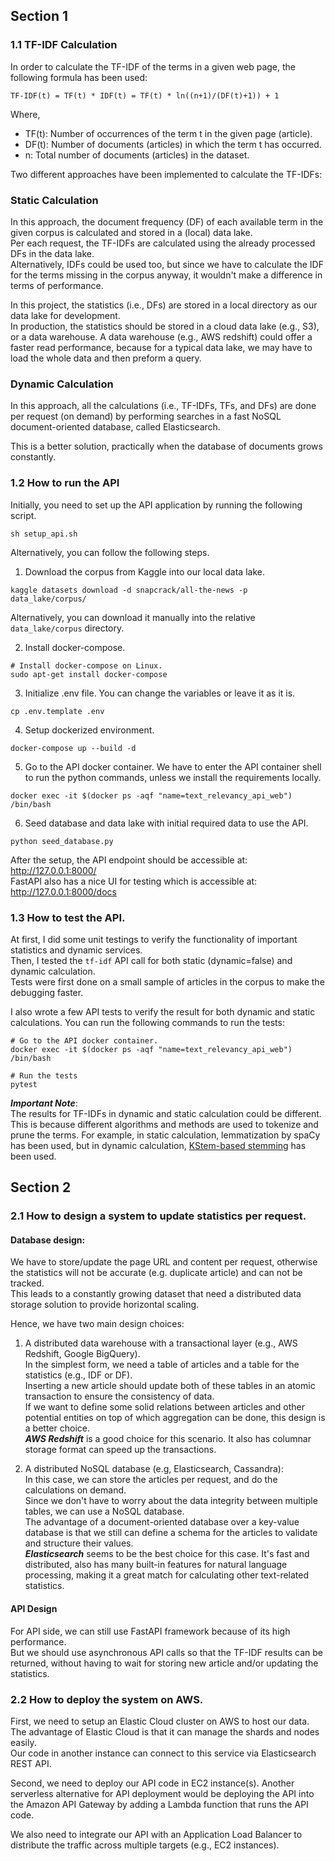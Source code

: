 ## Section 1

### 1.1 TF-IDF Calculation
In order to calculate the TF-IDF of the terms in a given web page, the following formula has been used:
```
TF-IDF(t) = TF(t) * IDF(t) = TF(t) * ln((n+1)/(DF(t)+1)) + 1
```
Where,

- TF(t): Number of occurrences of the term t in the given page (article).
- DF(t): Number of documents (articles) in which the term t has occurred.
- n: Total number of documents (articles) in the dataset.

Two different approaches have been implemented to calculate the TF-IDFs:    
### Static Calculation    
In this approach, the document frequency (DF) of each available term in the given corpus is calculated and stored in a (local) data lake.   
Per each request, the TF-IDFs are calculated using the already processed DFs in the data lake.      
Alternatively, IDFs could be used too, but since we have to calculate the IDF for the terms missing in the corpus anyway, it wouldn't make a difference in terms of performance.   

In this project, the statistics (i.e., DFs) are stored in a local directory as our data lake for development.   
In production, the statistics should be stored in a cloud data lake (e.g., S3), or a data warehouse.
A data warehouse (e.g., AWS redshift) could offer a faster read performance, because for a typical data lake, we may have to load the whole data and then preform a query.

### Dynamic Calculation
In this approach, all the calculations (i.e., TF-IDFs, TFs, and DFs) are done per request (on demand) by performing searches 
in a fast NoSQL document-oriented database, called Elasticsearch.    

This is a better solution, practically when the database of documents grows constantly.     

### 1.2 How to run the API
Initially, you need to set up the API application by running the following script.      
```shell
sh setup_api.sh
```

Alternatively, you can follow the following steps.
1. Download the corpus from Kaggle into our local data lake. 
```shell
kaggle datasets download -d snapcrack/all-the-news -p data_lake/corpus/
```
Alternatively, you can download it manually into the relative `data_lake/corpus` directory.


2. Install docker-compose.
```shell
# Install docker-compose on Linux.
sudo apt-get install docker-compose
```

3. Initialize .env file. You can change the variables or leave it as it is.
```shell
cp .env.template .env
```

4. Setup dockerized environment.
```shell
docker-compose up --build -d
```

5. Go to the API docker container.
We have to enter the API container shell to run the python commands, unless we install the requirements locally.
```shell
docker exec -it $(docker ps -aqf "name=text_relevancy_api_web") /bin/bash
```

6. Seed database and data lake with initial required data to use the API.
```shell
python seed_database.py
```

After the setup, the API endpoint should be accessible at: http://127.0.0.1:8000/   
FastAPI also has a nice UI for testing which is accessible at: http://127.0.0.1:8000/docs   

### 1.3 How to test the API.
At first, I did some unit testings to verify the functionality of important statistics and dynamic services.    
Then, I tested the `tf-idf` API call for both static (dynamic=false) and dynamic calculation.    
Tests were first done on a small sample of articles in the corpus to make the debugging faster.

I also wrote a few API tests to verify the result for both dynamic and static calculations.
You can run the following commands to run the tests:
```shell
# Go to the API docker container. 
docker exec -it $(docker ps -aqf "name=text_relevancy_api_web") /bin/bash

# Run the tests
pytest
```

***Important Note***:     
The results for TF-IDFs in dynamic and static calculation could be different.   
This is because different algorithms and methods are used to tokenize and prune the terms.
For example, in static calculation, lemmatization by spaCy has been used,
but in dynamic calculation, [KStem-based stemming](https://ciir.cs.umass.edu/pubfiles/ir-35.pdf) has been used.

## Section 2

### 2.1 How to design a system to update statistics per request.
#### Database design:    
We have to store/update the page URL and content per request, otherwise the statistics will not be accurate (e.g. duplicate article) and can not be tracked.     
This leads to a constantly growing dataset that need a distributed data storage solution to provide horizontal scaling.

Hence, we have two main design choices:   
1) A distributed data warehouse with a transactional layer (e.g., AWS Redshift, Google BigQuery).   
   In the simplest form, we need a table of articles and a table for the statistics (e.g., IDF or DF).      
   Inserting a new article should update both of these tables in an atomic transaction to ensure the consistency of data.   
   If we want to define some solid relations between articles and other potential entities on top of which aggregation can be done, this design is a better choice.     
   ***AWS Redshift*** is a good choice for this scenario. It also has columnar storage format can speed up the transactions.         

2) A distributed NoSQL database (e.g, Elasticsearch, Cassandra):   
   In this case, we can store the articles per request, and do the calculations on demand.  
   Since we don't have to worry about the data integrity between multiple tables, we can use a NoSQL database.    
   The advantage of a document-oriented database over a key-value database is that we still can define a schema for the articles to validate and structure their values.    
   ***Elasticsearch*** seems to be the best choice for this case. It's fast and distributed, also has many built-in features for natural language processing, making it a great match for calculating other text-related statistics.    

#### API Design
For API side, we can still use FastAPI framework because of its high performance.  
But we should use asynchronous API calls so that the TF-IDF results can be returned, 
without having to wait for storing new article and/or updating the statistics. 

### 2.2 How to deploy the system on AWS.
First, we need to setup an Elastic Cloud cluster on AWS to host our data.    
The advantage of Elastic Cloud is that it can manage the shards and nodes easily.   
Our code in another instance can connect to this service via Elasticsearch REST API.     

Second, we need to deploy our API code in EC2 instance(s). 
Another serverless alternative for API deployment would be deploying the API into the Amazon API Gateway by adding a Lambda function that runs the API code.

We also need to integrate our API with an Application Load Balancer to distribute the traffic across multiple targets (e.g., EC2 instances).


